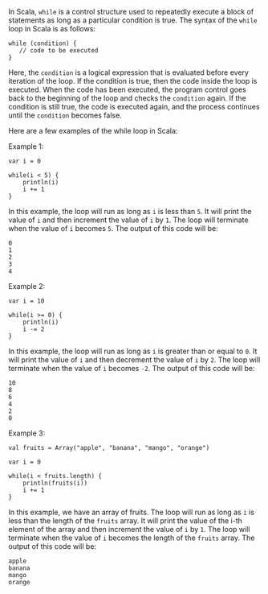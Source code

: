 In Scala, `while` is a control structure used to repeatedly execute a block of statements as long as a particular condition is true. The syntax of the `while` loop in Scala is as follows:

```
while (condition) {
   // code to be executed
}
```

Here, the `condition` is a logical expression that is evaluated before every iteration of the loop. If the condition is true, then the code inside the loop is executed. When the code has been executed, the program control goes back to the beginning of the loop and checks the `condition` again. If the condition is still true, the code is executed again, and the process continues until the `condition` becomes false.

Here are a few examples of the while loop in Scala:

Example 1:

```
var i = 0

while(i < 5) {
    println(i)
    i += 1
}
```

In this example, the loop will run as long as `i` is less than `5`. It will print the value of `i` and then increment the value of `i` by `1`. The loop will terminate when the value of `i` becomes `5`. The output of this code will be:

```
0
1
2
3
4
```

Example 2:

```
var i = 10

while(i >= 0) {
    println(i)
    i -= 2
}
```

In this example, the loop will run as long as `i` is greater than or equal to `0`. It will print the value of `i` and then decrement the value of `i` by `2`. The loop will terminate when the value of `i` becomes `-2`. The output of this code will be:

```
10
8
6
4
2
0
```

Example 3:

```
val fruits = Array("apple", "banana", "mango", "orange")

var i = 0

while(i < fruits.length) {
    println(fruits(i))
    i += 1
}
```

In this example, we have an array of fruits. The loop will run as long as `i` is less than the length of the `fruits` array. It will print the value of the i-th element of the array and then increment the value of `i` by `1`. The loop will terminate when the value of `i` becomes the length of the `fruits` array. The output of this code will be:

```
apple
banana
mango
orange
```